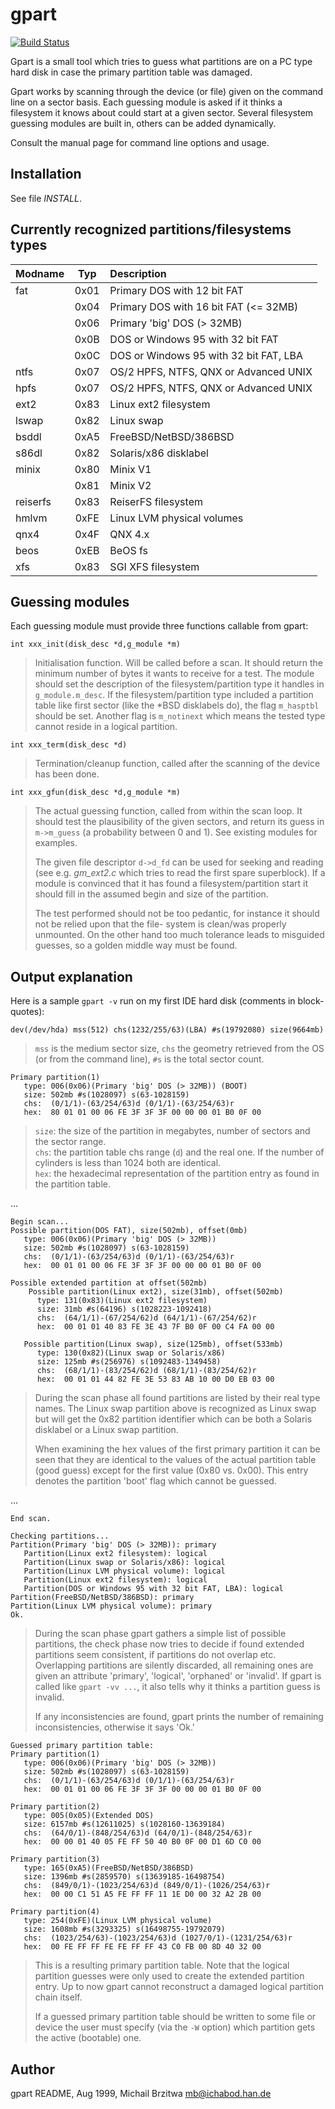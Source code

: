 # gpart

[![Build Status](https://travis-ci.org/baruch/gpart.svg)](https://travis-ci.org/baruch/gpart)

Gpart is a small tool which tries to guess what partitions
are on a PC type hard disk in case the primary partition table
was damaged.

Gpart works by scanning through the device (or file) given on
the command line on a sector basis. Each guessing module is
asked if it thinks a filesystem it knows about could start at
a given sector. Several filesystem guessing modules are built
in, others can be added dynamically.

Consult the manual page for command line options and usage.


## Installation

See file *INSTALL*.

## Currently recognized partitions/filesystems types

   Modname  | Typ  | Description
   :--------|:----:|:------------
   fat      | 0x01 | Primary DOS with 12 bit FAT
            | 0x04 | Primary DOS with 16 bit FAT (<= 32MB)
            | 0x06 | Primary 'big' DOS (> 32MB)
            | 0x0B | DOS or Windows 95 with 32 bit FAT
            | 0x0C | DOS or Windows 95 with 32 bit FAT, LBA
   ntfs     | 0x07 | OS/2 HPFS, NTFS, QNX or Advanced UNIX
   hpfs     | 0x07 | OS/2 HPFS, NTFS, QNX or Advanced UNIX
   ext2     | 0x83 | Linux ext2 filesystem
   lswap    | 0x82 | Linux swap
   bsddl    | 0xA5 | FreeBSD/NetBSD/386BSD
   s86dl    | 0x82 | Solaris/x86 disklabel
   minix    | 0x80 | Minix V1
            | 0x81 | Minix V2
   reiserfs | 0x83 | ReiserFS filesystem
   hmlvm    | 0xFE | Linux LVM physical volumes
   qnx4     | 0x4F | QNX 4.x
   beos     | 0xEB | BeOS fs
   xfs      | 0x83 | SGI XFS filesystem



## Guessing modules

Each guessing module must provide three functions callable from
gpart:

    int xxx_init(disk_desc *d,g_module *m)

>   Initialisation function. Will be called before a scan.
>   It should return the minimum number of bytes it wants
>   to receive for a test. The module should set the
>   description of the filesystem/partition type it handles
>   in `g_module.m_desc`. If the filesystem/partition type
>   included a partition table like first sector (like the
>   \*BSD disklabels do), the flag `m_hasptbl` should be set.
>   Another flag is `m_notinext` which means the tested type
>   cannot reside in a logical partition.

    int xxx_term(disk_desc *d)

>   Termination/cleanup function, called after the scanning
>   of the device has been done.

    int xxx_gfun(disk_desc *d,g_module *m)

>   The actual guessing function, called from within the
>   scan loop. It should test the plausibility of the
>   given sectors, and return its guess in `m->m_guess` (a
>   probability between 0 and 1). See existing modules
>   for examples.
>
>   The given file descriptor `d->d_fd` can be used for seeking
>   and reading (see e.g. *gm_ext2.c* which tries to read
>   the first spare superblock). If a module is convinced
>   that it has found a filesystem/partition start it should
>   fill in the assumed begin and size of the partition.
>
>   The test performed should not be too pedantic, for
>   instance it should not be relied upon that the file-
>   system is clean/was properly unmounted. On the other
>   hand too much tolerance leads to misguided guesses,
>   so a golden middle way must be found.


## Output explanation

Here is a sample `gpart -v` run on my first IDE hard disk
(comments in block-quotes):

    dev(/dev/hda) mss(512) chs(1232/255/63)(LBA) #s(19792080) size(9664mb)

>   `mss` is the medium sector size, `chs` the geometry retrieved
>   from the OS (or from the command line), `#s` is the total
>   sector count.

    Primary partition(1)
       type: 006(0x06)(Primary 'big' DOS (> 32MB)) (BOOT)
       size: 502mb #s(1028097) s(63-1028159)
       chs:  (0/1/1)-(63/254/63)d (0/1/1)-(63/254/63)r
       hex:  80 01 01 00 06 FE 3F 3F 3F 00 00 00 01 B0 0F 00

>   `size`: the size of the partition in megabytes, number of
>   sectors and the sector range.  
>   `chs`: the partition table chs range (`d`) and the real one.
>   If the number of cylinders is less than 1024 both are
>   identical.  
>   `hex`: the hexadecimal representation of the partition entry
>   as found in the partition table.  

...

    Begin scan...
    Possible partition(DOS FAT), size(502mb), offset(0mb)
       type: 006(0x06)(Primary 'big' DOS (> 32MB))
       size: 502mb #s(1028097) s(63-1028159)
       chs:  (0/1/1)-(63/254/63)d (0/1/1)-(63/254/63)r
       hex:  00 01 01 00 06 FE 3F 3F 3F 00 00 00 01 B0 0F 00

    Possible extended partition at offset(502mb)
        Possible partition(Linux ext2), size(31mb), offset(502mb)
          type: 131(0x83)(Linux ext2 filesystem)
          size: 31mb #s(64196) s(1028223-1092418)
          chs:  (64/1/1)-(67/254/62)d (64/1/1)-(67/254/62)r
          hex:  00 01 01 40 83 FE 3E 43 7F B0 0F 00 C4 FA 00 00

       Possible partition(Linux swap), size(125mb), offset(533mb)
          type: 130(0x82)(Linux swap or Solaris/x86)
          size: 125mb #s(256976) s(1092483-1349458)
          chs:  (68/1/1)-(83/254/62)d (68/1/1)-(83/254/62)r
          hex:  00 01 01 44 82 FE 3E 53 83 AB 10 00 D0 EB 03 00

>   During the scan phase all found partitions are listed by
>   their real type names. The Linux swap partition above is
>   recognized as Linux swap but will get the 0x82 partition
>   identifier which can be both a Solaris disklabel or a
>   Linux swap partition.
>
>   When examining the hex values of the first primary partition
>   it can be seen that they are identical to the values of the
>   actual partition table (good guess) except for the first
>   value (0x80 vs. 0x00). This entry denotes the partition
>   'boot' flag which cannot be guessed.

...

    End scan.

    Checking partitions...
    Partition(Primary 'big' DOS (> 32MB)): primary
       Partition(Linux ext2 filesystem): logical
       Partition(Linux swap or Solaris/x86): logical
       Partition(Linux LVM physical volume): logical
       Partition(Linux ext2 filesystem): logical
       Partition(DOS or Windows 95 with 32 bit FAT, LBA): logical
    Partition(FreeBSD/NetBSD/386BSD): primary
    Partition(Linux LVM physical volume): primary
    Ok.

>   During the scan phase gpart gathers a simple list of possible
>   partitions, the check phase now tries to decide if found
>   extended partitions seem consistent, if partitions do not
>   overlap etc. Overlapping partitions are silently discarded,
>   all remaining ones are given an attribute 'primary', 'logical',
>   'orphaned' or 'invalid'. If gpart is called like `gpart -vv ...`,
>   it also tells why it thinks a partition guess is invalid.
>
>   If any inconsistencies are found, gpart prints the number
>   of remaining inconsistencies, otherwise it says 'Ok.'

    Guessed primary partition table:
    Primary partition(1)
       type: 006(0x06)(Primary 'big' DOS (> 32MB))
       size: 502mb #s(1028097) s(63-1028159)
       chs:  (0/1/1)-(63/254/63)d (0/1/1)-(63/254/63)r
       hex:  00 01 01 00 06 FE 3F 3F 3F 00 00 00 01 B0 0F 00

    Primary partition(2)
       type: 005(0x05)(Extended DOS)
       size: 6157mb #s(12611025) s(1028160-13639184)
       chs:  (64/0/1)-(848/254/63)d (64/0/1)-(848/254/63)r
       hex:  00 00 01 40 05 FE FF 50 40 B0 0F 00 D1 6D C0 00

    Primary partition(3)
       type: 165(0xA5)(FreeBSD/NetBSD/386BSD)
       size: 1396mb #s(2859570) s(13639185-16498754)
       chs:  (849/0/1)-(1023/254/63)d (849/0/1)-(1026/254/63)r
       hex:  00 00 C1 51 A5 FE FF FF 11 1E D0 00 32 A2 2B 00

    Primary partition(4)
       type: 254(0xFE)(Linux LVM physical volume)
       size: 1608mb #s(3293325) s(16498755-19792079)
       chs:  (1023/254/63)-(1023/254/63)d (1027/0/1)-(1231/254/63)r
       hex:  00 FE FF FF FE FE FF FF 43 C0 FB 00 8D 40 32 00

>   This is a resulting primary partition table. Note that
>   the logical partition guesses were only used to create
>   the extended partition entry. Up to now gpart cannot
>   reconstruct a damaged logical partition chain itself.
>
>   If a guessed primary partition table should be written to
>   some file or device the user must specify (via the `-W`
>   option) which partition gets the active (bootable) one.

## Author

gpart README, Aug 1999, Michail Brzitwa <mb@ichabod.han.de>
